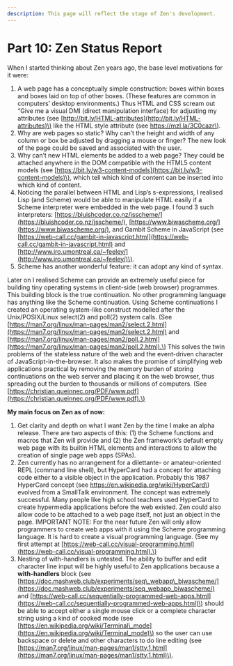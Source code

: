 ```yaml
---
description: This page will reflect the stage of Zen's development.
---
```


# Part 10: Zen Status Report

When I started thinking about Zen years ago, the base level motivations for it were:

1. A web page has a conceptually simple construction: boxes within boxes and boxes laid on top of other boxes. \(These features are common in computers’ desktop environments.\) Thus HTML and CSS scream out “Give me a visual DMI \(direct manipulation interface\) for adjusting my attributes \(see [http://bit.ly/HTML-attributes](http://bit.ly/HTML-attributes)\) like the HTML style attribute \(see https://mzl.la/3C0cazr\).
2. Why are web pages so static? Why can’t the height and width of any column or box be adjusted by dragging a mouse or finger? The new look of the page could be saved and associated with the user.
3. Why can’t new HTML elements be added to a web page? They could be attached anywhere in the DOM compatible with the HTML5 content models \(see [https://bit.ly/w3-content-models](https://bit.ly/w3-content-models)\), which tell which kind of content can be inserted into which kind of content.
4. Noticing the parallel between HTML and Lisp’s s-expressions, I realised Lisp \(and Scheme\) would be able to manipulate HTML easily if a Scheme interpreter were embedded in the web page. I found 3 such interpreters: [https://bluishcoder.co.nz/jsscheme/](https://bluishcoder.co.nz/jsscheme/), [https://www.biwascheme.org/](https://www.biwascheme.org/), and Gambit Scheme in JavaScript \(see [https://web-call.cc/gambit-in-javascript.html](https://web-call.cc/gambit-in-javascript.html) and [http://www.iro.umontreal.ca/~feeley/](http://www.iro.umontreal.ca/~feeley/)\).
5. Scheme has another wonderful feature: it can adopt any kind of syntax.

Later on I realised Scheme can provide an extremely useful piece for building tiny operating systems in client-side \(web browser\) programmes. This building block is the true continuation. No other programming language has anything like the Scheme continuation. Using Scheme continuations I created an operating system-like construct modelled after the Unix/POSIX/Linux select\(2\) and poll\(2\) system calls. \(See [https://man7.org/linux/man-pages/man2/select.2.html](https://man7.org/linux/man-pages/man2/select.2.html) and [https://man7.org/linux/man-pages/man2/poll.2.html](https://man7.org/linux/man-pages/man2/poll.2.html).\) This solves the twin problems of the stateless nature of the web and the event-driven character of JavaScript-in-the-browser. It also makes the promise of simplifying web applications practical by removing the memory burden of storing continuations on the web server and placing it on the web browser, thus spreading out the burden to thousands or millions of computers. \(See [https://christian.queinnec.org/PDF/www.pdf](https://christian.queinnec.org/PDF/www.pdf).\)

**My main focus on Zen as of now:**

1. Get clarity and depth on what I want Zen by the time I make an alpha release. There are two aspects of this: \(1\) the Scheme functions and macros that Zen will provide and \(2\) the Zen framework’s default empty web page with its builtin HTML elements and interactions to allow the creation of single page web apps \(SPAs\).
2. Zen currently has no arrangement for a dilettante- or amateur-oriented REPL \(command line shell\), but HyperCard had a concept for attaching code either to a visible object in the application. Probably this 1987 HyperCard concept \(see https://en.wikipedia.org/wiki/HyperCard\) evolved from a SmallTalk environment. The concept was extremely successful. Many people like high school teachers used HyperCard to create hypermedia applications before the web existed. Zen could also allow code to be attached to a web page itself, not just an object in the page. IMPORTANT NOTE: For the near future Zen will only allow programmers to create web apps with it using the Scheme programming language. It is hard to create a visual programming language. \(See my first attempt at [https://web-call.cc/visual-programming.html](https://web-call.cc/visual-programming.html).\)
3. Nesting of with-handlers is untested. The ability to buffer and edit character line input will be highly useful to Zen applications because a **with-handlers** block \(see [https://doc.mashweb.club/experiments/seq\_webapp\_biwascheme/](https://doc.mashweb.club/experiments/seq_webapp_biwascheme/) and [https://web-call.cc/sequentially-programmed-web-apps.html](https://web-call.cc/sequentially-programmed-web-apps.html)\) should be able to accept either a single mouse click or a complete character string using a kind of cooked mode \(see [https://en.wikipedia.org/wiki/Terminal\_mode](https://en.wikipedia.org/wiki/Terminal_mode)\) so the user can use backspace or delete and other characters to do line editing \(see [https://man7.org/linux/man-pages/man1/stty.1.html](https://man7.org/linux/man-pages/man1/stty.1.html)\).

